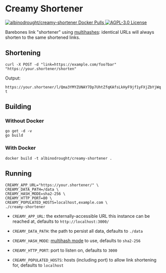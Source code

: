 # Creamy Shortener

<a href="https://hub.docker.com/r/albinodrought/creamy-shortener">
  <img alt="albinodrought/creamy-shortener Docker Pulls" src="https://img.shields.io/docker/pulls/albinodrought/creamy-shortener">
</a>
<a href="https://github.com/AlbinoDrought/creamy-shortener/blob/master/LICENSE">
  <img alt="AGPL-3.0 License" src="https://img.shields.io/github/license/AlbinoDrought/creamy-shortener">
</a>

Barebones link "shortener" using [multihashes](https://github.com/multiformats/multicodec): identical URLs will always shorten to the same shortened links.


## Shortening

```
curl -X POST -d "link=https://example.com/foo?bar" "https://your.shortener/shorten"
```

Output:

`https://your.shortener/l/Qma3YMYZUNAY7Dp7UhtZfqKAfsLkHyF9jf1yFXjZbYjWqt`


## Building

### Without Docker

```
go get -d -v
go build
```

### With Docker

`docker build -t albinodrought/creamy-shortener .`

## Running

```
CREAMY_APP_URL="https://your.shortener/" \
CREAMY_DATA_PATH=/data \
CREAMY_HASH_MODE=sha2-256 \
CREAMY_HTTP_PORT=80 \
CREAMY_POPULATED_HOSTS=localhost,example.com \
./creamy-shortener
```

- `CREAMY_APP_URL`: the externally-accessible URL this instance can be reached at, defaults to `http://localhost:3000/`

- `CREAMY_DATA_PATH`: the path to persist all data, defaults to `./data`

- `CREAMY_HASH_MODE`: [multihash mode](https://github.com/multiformats/multicodec/blob/8dd1bfb9a953da79c3ec5962a2a3dcb94e0cc376/table.csv) to use, defaults to `sha2-256`

- `CREAMY_HTTP_PORT`: port to listen on, defaults to `3000`

- `CREAMY_POPULATED_HOSTS`: hosts (including port) to allow link shortening for, defaults to `localhost`
